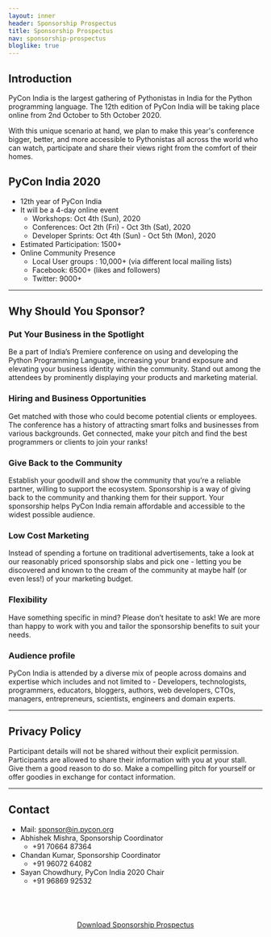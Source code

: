 ```yaml
---
layout: inner
header: Sponsorship Prospectus
title: Sponsorship Prospectus
nav: sponsorship-prospectus
bloglike: true
---
```


## Introduction

PyCon India is the largest gathering of Pythonistas in India for the Python
programming language. The 12th edition of PyCon India will be taking place
online from 2nd October to 5th October 2020.

With this unique scenario at hand, we plan to make this year's conference
bigger, better, and more accessible to Pythonistas all across the world
who can watch, participate and share their views right from the comfort
of their homes.

## PyCon India 2020

- 12th year of PyCon India
- It will be a 4-day online event
  - Workshops: Oct 4th (Sun), 2020
  - Conferences: Oct 2th (Fri) - Oct 3th (Sat), 2020
  - Developer Sprints: Oct 4th (Sun) - Oct 5th (Mon), 2020
- Estimated Participation: 1500+
- Online Community Presence
  - Local User groups : 10,000+ (via different local mailing lists)
  - Facebook: 6500+ (likes and followers)
  - Twitter: 9000+

<hr>

## Why Should You Sponsor?

### Put Your Business in the Spotlight

Be a part of India’s Premiere conference on using and
developing the Python Programming Language, increasing your
brand exposure and elevating your business identity within the
community. Stand out among the attendees by prominently
displaying your products and marketing material.

### Hiring and Business Opportunities

Get matched with those who could become potential clients or
employees. The conference has a history of attracting smart
folks and businesses from various backgrounds. Get connected,
make your pitch and find the best programmers or clients to
join your ranks!

### Give Back to the Community

Establish your goodwill and show the community that you’re a
reliable partner, willing to support the
ecosystem. Sponsorship is a way of giving back to the
community and thanking them for their support. Your
sponsorship helps PyCon India remain affordable and accessible
to the widest possible audience.

### Low Cost Marketing

Instead of spending a fortune on traditional advertisements,
take a look at our reasonably priced sponsorship slabs and
pick one - letting you be discovered and known to the cream of
the community at maybe half (or even less!) of your marketing
budget.

### Flexibility

Have something specific in mind? Please don’t hesitate to ask!
We are more than happy to work with you and tailor the
sponsorship benefits to suit your needs.


### Audience profile

PyCon India is attended by a diverse mix of people across
domains and expertise which includes and not limited to -
Developers, technologists, programmers, educators, bloggers,
authors, web developers, CTOs, managers, entrepreneurs,
scientists, engineers and domain experts.

<hr>

## Privacy Policy

Participant details will not be shared without their explicit permission.
Participants are allowed to share their information with you at your stall.
Give them a good reason to do so. Make a compelling pitch for yourself
or offer goodies in exchange for contact information.

<hr>

## Contact
- Mail: [sponsor@in.pycon.org](mailto:sponsor@in.pycon.org)
- Abhishek Mishra, Sponsorship Coordinator
  - +91 70664 87364
- Chandan Kumar, Sponsorship Coordinator
  - +91 96072 64082
- Sayan Chowdhury, PyCon India 2020 Chair
  - +91 96869 92532

<div class="text-center" style="position: relative; margin:5em; text-align:center;">
  <a class="primary-button" rel="nofollow noreferrer" href="{{ 'sponsorship-prospectus.pdf' | relative_url }}" target="_blank">
    Download Sponsorship Prospectus
  </a>
</div>
